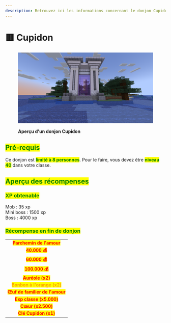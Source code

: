 ```yaml
---
description: Retrouvez ici les informations concernant le donjon Cupidon
---
```


# 🟥 Cupidon

<figure><img src="../../.gitbook/assets/Les_Donjons/Portail_Cupidon.png" alt=""><figcaption><p><strong>Aperçu d'un donjon Cupidon</strong></p></figcaption></figure>

## <mark style="color:green;">Pré-requis</mark>

Ce donjon est <mark style="color:green;">**limité à 8 personnes**</mark>. Pour le faire, vous devez être <mark style="color:green;">**niveau 40**</mark> dans votre classe.

## <mark style="color:green;">Aperçu des récompenses</mark>

### <mark style="color:green;">XP obtenable</mark>

Mob : 35 xp\
Mini boss : 1500 xp\
Boss : 4000 xp

### <mark style="color:green;">Récompense en fin de donjon</mark>

|                                                                |
| :------------------------------------------------------------: |
|    <mark style="color:red;">**Parchemin de l'amour**</mark>    |
|          <mark style="color:red;">**40.000 💰**</mark>         |
|          <mark style="color:red;">**60.000 💰**</mark>         |
|         <mark style="color:red;">**100.000 💰**</mark>         |
|        <mark style="color:red;">**Auréole (x2)**</mark>        |
|  <mark style="color:orange;">**Bonbon à l'orange (x2)**</mark> |
| <mark style="color:red;">**Œuf de familier de l'amour**</mark> |
|     <mark style="color:red;">**Exp classe (x5.000)**</mark>    |
|        <mark style="color:red;">**Cœur (x2.500)**</mark>       |
|      <mark style="color:red;">**Clé Cupidon (x1)**</mark>      |
